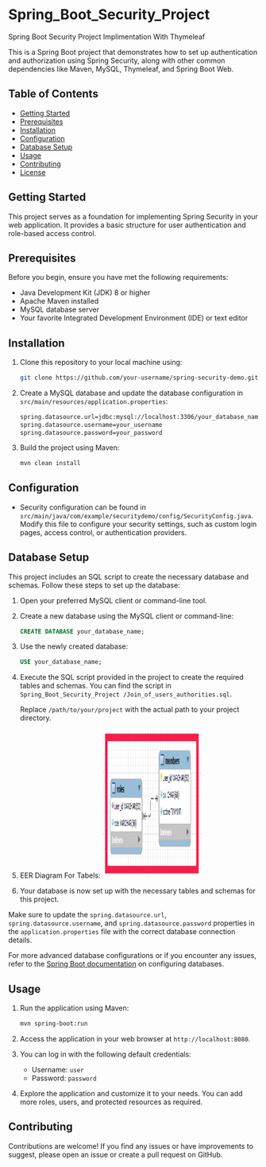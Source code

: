 # Spring_Boot_Security_Project
Spring Boot Security Project Implimentation With Thymeleaf

This is a Spring Boot project that demonstrates how to set up authentication and authorization using Spring Security, along with other common dependencies like Maven, MySQL, Thymeleaf, and Spring Boot Web.

## Table of Contents

- [Getting Started](#getting-started)
- [Prerequisites](#prerequisites)
- [Installation](#installation)
- [Configuration](#configuration)
- [Database Setup](#database-setup)
- [Usage](#usage)
- [Contributing](#contributing)
- [License](#license)

## Getting Started

This project serves as a foundation for implementing Spring Security in your web application. It provides a basic structure for user authentication and role-based access control.

## Prerequisites

Before you begin, ensure you have met the following requirements:

- Java Development Kit (JDK) 8 or higher
- Apache Maven installed
- MySQL database server
- Your favorite Integrated Development Environment (IDE) or text editor

## Installation

1. Clone this repository to your local machine using:

   ```bash
   git clone https://github.com/your-username/spring-security-demo.git
   ```

2. Create a MySQL database and update the database configuration in `src/main/resources/application.properties`:

   ```properties
   spring.datasource.url=jdbc:mysql://localhost:3306/your_database_name
   spring.datasource.username=your_username
   spring.datasource.password=your_password
   ```

3. Build the project using Maven:

   ```bash
   mvn clean install
   ```

## Configuration

- Security configuration can be found in `src/main/java/com/example/securitydemo/config/SecurityConfig.java`. Modify this file to configure your security settings, such as custom login pages, access control, or authentication providers.

## Database Setup

This project includes an SQL script to create the necessary database and schemas. Follow these steps to set up the database:

1. Open your preferred MySQL client or command-line tool.

2. Create a new database using the MySQL client or command-line:

   ```sql
   CREATE DATABASE your_database_name;
   ```

3. Use the newly created database:

   ```sql
   USE your_database_name;
   ```

4. Execute the SQL script provided in the project to create the required tables and schemas. You can find the script in `Spring_Boot_Security_Project
/Join_of_users_authorities.sql`.


   Replace `/path/to/your/project` with the actual path to your project directory.

4. EER Diagram For Tabels:
   <img src="image/EER_diagram.png" alt="EER-diagram" width="200" height="300"> 

6. Your database is now set up with the necessary tables and schemas for this project.

Make sure to update the `spring.datasource.url`, `spring.datasource.username`, and `spring.datasource.password` properties in the `application.properties` file with the correct database connection details.

For more advanced database configurations or if you encounter any issues, refer to the [Spring Boot documentation](https://docs.spring.io/spring-boot/docs/current/reference/htmlsingle/#boot-features-embedded-database-support) on configuring databases.

## Usage

1. Run the application using Maven:

   ```bash
   mvn spring-boot:run
   ```

2. Access the application in your web browser at `http://localhost:8080`.

3. You can log in with the following default credentials:

   - Username: `user`
   - Password: `password`

4. Explore the application and customize it to your needs. You can add more roles, users, and protected resources as required.

## Contributing

Contributions are welcome! If you find any issues or have improvements to suggest, please open an issue or create a pull request on GitHub.

